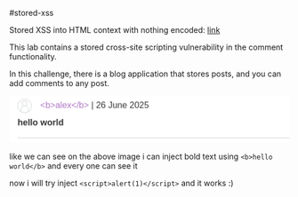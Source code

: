 #stored-xss 

Stored XSS into HTML context with nothing encoded: [link](https://portswigger.net/web-security/cross-site-scripting/stored/lab-html-context-nothing-encoded)

This lab contains a stored cross-site scripting vulnerability in the comment functionality.

In this challenge, there is a blog application that stores posts, and you can add comments to any post. 

<img src="IMG/S1.png">

like we can see on the above image i can inject bold text using `<b>hello world</b>` and every one can see it

now i will try inject `<script>alert(1)</script>`
and it works :)
